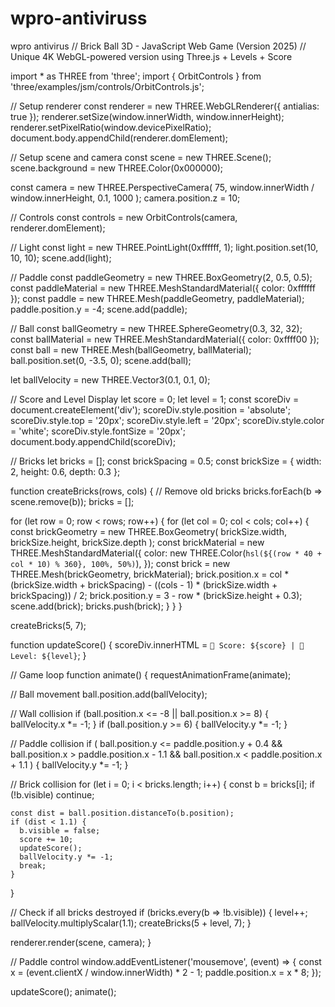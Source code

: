 # wpro-antiviruss
wpro antivirus
// Brick Ball 3D - JavaScript Web Game (Version 2025)
// Unique 4K WebGL-powered version using Three.js + Levels + Score

import * as THREE from 'three';
import { OrbitControls } from 'three/examples/jsm/controls/OrbitControls.js';

// Setup renderer
const renderer = new THREE.WebGLRenderer({ antialias: true });
renderer.setSize(window.innerWidth, window.innerHeight);
renderer.setPixelRatio(window.devicePixelRatio);
document.body.appendChild(renderer.domElement);

// Setup scene and camera
const scene = new THREE.Scene();
scene.background = new THREE.Color(0x000000);

const camera = new THREE.PerspectiveCamera(
  75,
  window.innerWidth / window.innerHeight,
  0.1,
  1000
);
camera.position.z = 10;

// Controls
const controls = new OrbitControls(camera, renderer.domElement);

// Light
const light = new THREE.PointLight(0xffffff, 1);
light.position.set(10, 10, 10);
scene.add(light);

// Paddle
const paddleGeometry = new THREE.BoxGeometry(2, 0.5, 0.5);
const paddleMaterial = new THREE.MeshStandardMaterial({ color: 0xffffff });
const paddle = new THREE.Mesh(paddleGeometry, paddleMaterial);
paddle.position.y = -4;
scene.add(paddle);

// Ball
const ballGeometry = new THREE.SphereGeometry(0.3, 32, 32);
const ballMaterial = new THREE.MeshStandardMaterial({ color: 0xffff00 });
const ball = new THREE.Mesh(ballGeometry, ballMaterial);
ball.position.set(0, -3.5, 0);
scene.add(ball);

let ballVelocity = new THREE.Vector3(0.1, 0.1, 0);

// Score and Level Display
let score = 0;
let level = 1;
const scoreDiv = document.createElement('div');
scoreDiv.style.position = 'absolute';
scoreDiv.style.top = '20px';
scoreDiv.style.left = '20px';
scoreDiv.style.color = 'white';
scoreDiv.style.fontSize = '20px';
document.body.appendChild(scoreDiv);

// Bricks
let bricks = [];
const brickSpacing = 0.5;
const brickSize = { width: 2, height: 0.6, depth: 0.3 };

function createBricks(rows, cols) {
  // Remove old bricks
  bricks.forEach(b => scene.remove(b));
  bricks = [];

  for (let row = 0; row < rows; row++) {
    for (let col = 0; col < cols; col++) {
      const brickGeometry = new THREE.BoxGeometry(
        brickSize.width,
        brickSize.height,
        brickSize.depth
      );
      const brickMaterial = new THREE.MeshStandardMaterial({
        color: new THREE.Color(`hsl(${(row * 40 + col * 10) % 360}, 100%, 50%)`),
      });
      const brick = new THREE.Mesh(brickGeometry, brickMaterial);
      brick.position.x =
        col * (brickSize.width + brickSpacing) -
        ((cols - 1) * (brickSize.width + brickSpacing)) / 2;
      brick.position.y = 3 - row * (brickSize.height + 0.3);
      scene.add(brick);
      bricks.push(brick);
    }
  }
}

createBricks(5, 7);

function updateScore() {
  scoreDiv.innerHTML = `🎯 Score: ${score} | 🚀 Level: ${level}`;
}

// Game loop
function animate() {
  requestAnimationFrame(animate);

  // Ball movement
  ball.position.add(ballVelocity);

  // Wall collision
  if (ball.position.x <= -8 || ball.position.x >= 8) {
    ballVelocity.x *= -1;
  }
  if (ball.position.y >= 6) {
    ballVelocity.y *= -1;
  }

  // Paddle collision
  if (
    ball.position.y <= paddle.position.y + 0.4 &&
    ball.position.x > paddle.position.x - 1.1 &&
    ball.position.x < paddle.position.x + 1.1
  ) {
    ballVelocity.y *= -1;
  }

  // Brick collision
  for (let i = 0; i < bricks.length; i++) {
    const b = bricks[i];
    if (!b.visible) continue;

    const dist = ball.position.distanceTo(b.position);
    if (dist < 1.1) {
      b.visible = false;
      score += 10;
      updateScore();
      ballVelocity.y *= -1;
      break;
    }
  }

  // Check if all bricks destroyed
  if (bricks.every(b => !b.visible)) {
    level++;
    ballVelocity.multiplyScalar(1.1);
    createBricks(5 + level, 7);
  }

  renderer.render(scene, camera);
}

// Paddle control
window.addEventListener('mousemove', (event) => {
  const x = (event.clientX / window.innerWidth) * 2 - 1;
  paddle.position.x = x * 8;
});

updateScore();
animate();
